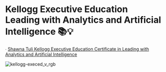 # Kellogg Executive Education Leading with Analytics and Artificial Intelligence 📚💡

∙ [Shawna Tuli Kellogg Executive Education Certificate in Leading with Analytics and Artificial Intelligence](https://execedcertificate.kellogg.northwestern.edu/308a9e71-d504-4194-9c74-22667c48e450#gs.utv39r)

![kellogg-execed_v_rgb](https://user-images.githubusercontent.com/19508013/165649609-cd51e692-5af6-42f8-a6de-9acaa71f2564.jpg)
